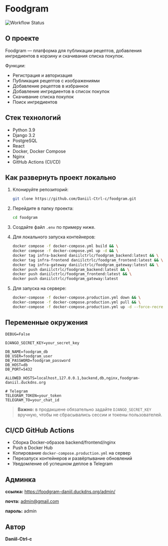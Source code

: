 # Foodgram

![Workflow Status](https://github.com/Daniil-Ctrl-c/foodgram/actions/workflows/main.yml/badge.svg)

## О проекте

Foodgram — платформа для публикации рецептов, добавления ингредиентов в корзину и скачивания списка покупок.

Функции:

* Регистрация и авторизация
* Публикация рецептов с изображениями
* Добавление рецептов в избранное
* Добавление ингредиентов в список покупок
* Скачивание списка покупок
* Поиск ингредиентов

## Стек технологий

* Python 3.9
* Django 3.2
* PostgreSQL
* React
* Docker, Docker Compose
* Nginx
* GitHub Actions (CI/CD)

## Как развернуть проект локально

1. Клонируйте репозиторий:
   ```bash
   git clone https://github.com/Daniil-Ctrl-c/foodgram.git
   ```

2. Перейдите в папку проекта:
   ```bash
   cd foodgram
   ```

3. Создайте файл `.env` по примеру ниже.

4. Для локального запуска контейнеров:
   ```bash
   docker compose -f docker-compose.yml build && \
   docker compose -f docker-compose.yml up -d && \
   docker tag infra-backend daniilctrlc/foodgram_backend:latest && \
   docker tag infra-frontend daniilctrlc/foodgram_frontend:latest && \
   docker tag infra-gateway daniilctrlc/foodgram_gateway:latest && \
   docker push daniilctrlc/foodgram_backend:latest && \
   docker push daniilctrlc/foodgram_frontend:latest && \
   docker push daniilctrlc/foodgram_gateway:latest
   ```

5. Для запуска на сервере:
   ```bash
   docker-compose -f docker-compose.production.yml down && \
   docker-compose -f docker-compose.production.yml pull && \
   docker-compose -f docker-compose.production.yml up -d --force-recreate
   ```

## Переменные окружения

```env
DEBUG=False

DJANGO_SECRET_KEY=your_secret_key

DB_NAME=foodgram_db
DB_USER=foodgram_user
DB_PASSWORD=foodgram_password
DB_HOST=db
DB_PORT=5432

ALLOWED_HOSTS=localhost,127.0.0.1,backend,db,nginx,foodgram-daniil.duckdns.org

# Telegram
TELEGRAM_TOKEN=your_token
TELEGRAM_TO=your_chat_id
```

> **Важно:** в продакшене обязательно задайте `DJANGO_SECRET_KEY` вручную, чтобы не сбрасывались сессии и токены пользователей.

## CI/CD GitHub Actions

* Сборка Docker-образов backend/frontend/nginx
* Push в Docker Hub
* Копирование `docker-compose.production.yml` на сервер
* Перезапуск контейнеров и развёртывание обновлений
* Уведомление об успешном деплое в Telegram

## Админка

**ссылка:**
https://foodgram-daniil.duckdns.org/admin/

**почта:**
admin@gmail.com

**пароль:**
admin

## Автор

**Daniil-Ctrl-c**
